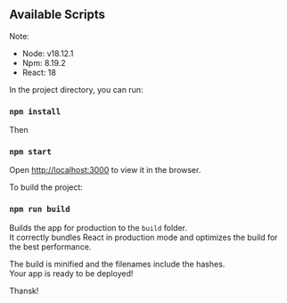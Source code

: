 ## Available Scripts

Note:
 - Node: v18.12.1
 - Npm: 8.19.2
 - React: 18

In the project directory, you can run:

### `npm install`

Then
### `npm start`

Open [http://localhost:3000](http://localhost:3000) to view it in the browser.

To build the project:
### `npm run build`

Builds the app for production to the `build` folder.\
It correctly bundles React in production mode and optimizes the build for the best performance.

The build is minified and the filenames include the hashes.\
Your app is ready to be deployed!

Thansk!
